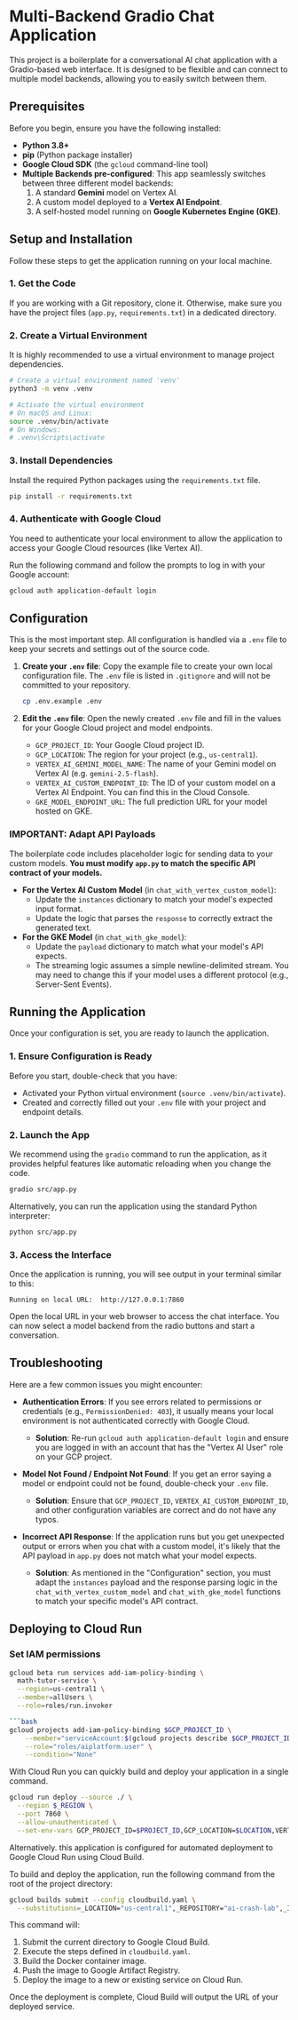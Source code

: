 # Multi-Backend Gradio Chat Application

This project is a boilerplate for a conversational AI chat application with a Gradio-based web interface. It is designed to be flexible and can connect to multiple model backends, allowing you to easily switch between them.

## Prerequisites

Before you begin, ensure you have the following installed:

- **Python 3.8+**
- **pip** (Python package installer)
- **Google Cloud SDK** (the `gcloud` command-line tool)
- **Multiple Backends pre-configured**: This app seamlessly switches between three different model backends:
    1.  A standard **Gemini** model on Vertex AI.
    2.  A custom model deployed to a **Vertex AI Endpoint**.
    3.  A self-hosted model running on **Google Kubernetes Engine (GKE)**.

## Setup and Installation

Follow these steps to get the application running on your local machine.

### 1. Get the Code

If you are working with a Git repository, clone it. Otherwise, make sure you have the project files (`app.py`, `requirements.txt`) in a dedicated directory.

### 2. Create a Virtual Environment

It is highly recommended to use a virtual environment to manage project dependencies.

```bash
# Create a virtual environment named 'venv'
python3 -m venv .venv

# Activate the virtual environment
# On macOS and Linux:
source .venv/bin/activate
# On Windows:
# .venv\Scripts\activate
```

### 3. Install Dependencies

Install the required Python packages using the `requirements.txt` file.

```bash
pip install -r requirements.txt
```

### 4. Authenticate with Google Cloud

You need to authenticate your local environment to allow the application to access your Google Cloud resources (like Vertex AI).

Run the following command and follow the prompts to log in with your Google account:

```bash
gcloud auth application-default login
```

## Configuration

This is the most important step. All configuration is handled via a `.env` file to keep your secrets and settings out of the source code.

1.  **Create your `.env` file**:
    Copy the example file to create your own local configuration file. The `.env` file is listed in `.gitignore` and will not be committed to your repository.
    ```bash
    cp .env.example .env
    ```

2.  **Edit the `.env` file**:
    Open the newly created `.env` file and fill in the values for your Google Cloud project and model endpoints.

    - `GCP_PROJECT_ID`: Your Google Cloud project ID.
    - `GCP_LOCATION`: The region for your project (e.g., `us-central1`).
    - `VERTEX_AI_GEMINI_MODEL_NAME`: The name of your Gemini model on Vertex AI (e.g. `gemini-2.5-flash`).
    - `VERTEX_AI_CUSTOM_ENDPOINT_ID`: The ID of your custom model on a Vertex AI Endpoint. You can find this in the Cloud Console.
    - `GKE_MODEL_ENDPOINT_URL`: The full prediction URL for your model hosted on GKE.

### **IMPORTANT: Adapt API Payloads**

The boilerplate code includes placeholder logic for sending data to your custom models. **You must modify `app.py` to match the specific API contract of your models.**

-   **For the Vertex AI Custom Model** (in `chat_with_vertex_custom_model`):
    -   Update the `instances` dictionary to match your model's expected input format.
    -   Update the logic that parses the `response` to correctly extract the generated text.
-   **For the GKE Model** (in `chat_with_gke_model`):
    -   Update the `payload` dictionary to match what your model's API expects.
    -   The streaming logic assumes a simple newline-delimited stream. You may need to change this if your model uses a different protocol (e.g., Server-Sent Events).

## Running the Application

Once your configuration is set, you are ready to launch the application.

### 1. Ensure Configuration is Ready

Before you start, double-check that you have:
- Activated your Python virtual environment (`source .venv/bin/activate`).
- Created and correctly filled out your `.env` file with your project and endpoint details.

### 2. Launch the App

We recommend using the `gradio` command to run the application, as it provides helpful features like automatic reloading when you change the code.

```bash
gradio src/app.py
```

Alternatively, you can run the application using the standard Python interpreter:

```bash
python src/app.py
```

### 3. Access the Interface

Once the application is running, you will see output in your terminal similar to this:

```
Running on local URL:  http://127.0.0.1:7860
```

Open the local URL in your web browser to access the chat interface. You can now select a model backend from the radio buttons and start a conversation.

## Troubleshooting

Here are a few common issues you might encounter:

*   **Authentication Errors**: If you see errors related to permissions or credentials (e.g., `PermissionDenied: 403`), it usually means your local environment is not authenticated correctly with Google Cloud.
    *   **Solution**: Re-run `gcloud auth application-default login` and ensure you are logged in with an account that has the "Vertex AI User" role on your GCP project.

*   **Model Not Found / Endpoint Not Found**: If you get an error saying a model or endpoint could not be found, double-check your `.env` file.
    *   **Solution**: Ensure that `GCP_PROJECT_ID`, `VERTEX_AI_CUSTOM_ENDPOINT_ID`, and other configuration variables are correct and do not have any typos.

*   **Incorrect API Response**: If the application runs but you get unexpected output or errors when you chat with a custom model, it's likely that the API payload in `app.py` does not match what your model expects.
    *   **Solution**: As mentioned in the "Configuration" section, you must adapt the `instances` payload and the response parsing logic in the `chat_with_vertex_custom_model` and `chat_with_gke_model` functions to match your specific model's API contract.

## Deploying to Cloud Run

### Set IAM permissions

```bash
gcloud beta run services add-iam-policy-binding \
  math-tutor-service \
  --region=us-central1 \
  --member=allUsers \
  --role=roles/run.invoker

```bash
gcloud projects add-iam-policy-binding $GCP_PROJECT_ID \
    --member="serviceAccount:$(gcloud projects describe $GCP_PROJECT_ID --format='value(projectNumber)')-compute@developer.gserviceaccount.com" \
    --role="roles/aiplatform.user" \
    --condition="None"
```

With Cloud Run you can quickly build and deploy your application in a single command.

```bash
gcloud run deploy --source ./ \
  --region $_REGION \
  --port 7860 \
  --allow-unauthenticated \
  --set-env-vars GCP_PROJECT_ID=$PROJECT_ID,GCP_LOCATION=$LOCATION,VERTEX_AI_CUSTOM_ENDPOINT_ID=6826686277442600960
```

Alternatively. this application is configured for automated deployment to Google Cloud Run using Cloud Build.

To build and deploy the application, run the following command from the root of the project directory:

```bash
gcloud builds submit --config cloudbuild.yaml \
  --substitutions=_LOCATION="us-central1",_REPOSITORY="ai-crash-lab",_IMAGE="math-tutor",_SERVICE_NAME="math-tutor-service",_REGION="us-central1"
```

This command will:
1.  Submit the current directory to Google Cloud Build.
2.  Execute the steps defined in `cloudbuild.yaml`.
3.  Build the Docker container image.
4.  Push the image to Google Artifact Registry.
5.  Deploy the image to a new or existing service on Cloud Run.

Once the deployment is complete, Cloud Build will output the URL of your deployed service.